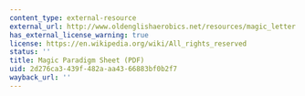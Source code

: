 ```yaml
---
content_type: external-resource
external_url: http://www.oldenglishaerobics.net/resources/magic_letter.pdf
has_external_license_warning: true
license: https://en.wikipedia.org/wiki/All_rights_reserved
status: ''
title: Magic Paradigm Sheet (PDF)
uid: 2d276ca3-439f-482a-aa43-66883bf0b2f7
wayback_url: ''
---
```

